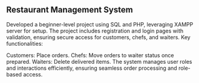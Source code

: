 ## Restaurant Management System

Developed a beginner-level project using SQL and PHP, leveraging XAMPP server for setup. The project includes registration and login pages with validation, ensuring secure access for customers, chefs, and waiters. Key functionalities:

Customers: Place orders.
Chefs: Move orders to waiter status once prepared.
Waiters: Delete delivered items.
The system manages user roles and interactions efficiently, ensuring seamless order processing and role-based access.